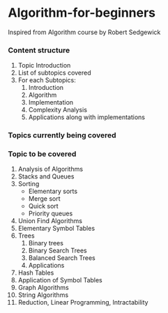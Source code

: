 # Algorithm-for-beginners
Inspired from Algorithm course by Robert Sedgewick

### Content structure
1. Topic Introduction
2. List of subtopics covered
3. For each Subtopics:
	1. Introduction
	2. Algorithm
	3. Implementation
	4. Complexity Analysis
	5. Applications along with implementations
	
### Topics currently being covered


### Topic to be covered
1. Analysis of Algorithms
2. Stacks and Queues
3. Sorting
	- Elementary sorts
	- Merge sort
	- Quick sort
	* Priority queues
4. Union Find Algorithms
5. Elementary Symbol Tables
6. Trees
	1. Binary trees
	2. Binary Search Trees
	3. Balanced Search Trees
	4. Applications
7. Hash Tables
8. Application of Symbol Tables
9. Graph Algorithms
9. String Algorithms
10. Reduction, Linear Programming, Intractability
	
	
